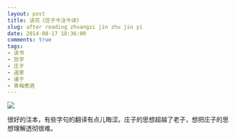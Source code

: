 ```yaml
---
layout: post
title: 读完《庄子今注今译》
slug: after reading zhuangzi jin zhu jin yi
date: 2014-08-17 18:36:00
comments: true
tags:
- 读书
- 哲学
- 庄子
- 道家
- 诸子
- 青梅煮酒
---
```


![](http://pic.yupoo.com/leninlee/DZl9Hgeh/medish.jpg)

很好的注本，有些字句的翻译有点儿晦涩。庄子的思想超越了老子，想把庄子的思想理解透彻很难。
